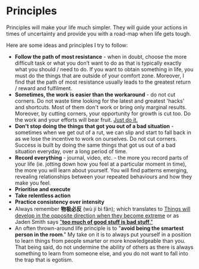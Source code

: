 # Principles

Principles will make your life much simpler. They will guide your actions in times of uncertainty and provide you with a road-map when life gets tough.

Here are some ideas and principles I try to follow:

- **Follow the path of most resistance** - when in doubt, choose the more difficult task or what you don’t want to do as that is typically exactly what you should / need to do. If you want to obtain something in life, you must do the things that are outside of your comfort zone. Moreover, I find that the path of most resistance usually leads to the greatest return / reward and fulfilment.
- **Sometimes, the work is easier than the workaround** - do not cut corners. Do not waste time looking for the latest and greatest 'hacks' and shortcuts. Most of them don't work or bring only marginal results. Moreover, by cutting corners, your opportunity for growth is cut too. Do the work and your efforts will bear fruit. [Just do it.](https://m.youtube.com/watch?v=ZXsQAXx_ao0)
- **Don't stop doing the things that got you out of a bad situation** - sometimes when we get out of a rut, we can slip and start to fall back in as we lose the incentive to work on ourselves. Do not cut corners. Success is built by doing the same things that got us out of a bad situation everyday, over a long period of time.
- **Record everything** - journal, video, etc. - the more you record parts of your life (ie. jotting down how you feel at a particular moment in time), the more you will learn about yourself. You will find patterns emerging, revealing relationships between your repeated behaviours and how they make you feel.
- **Prioritise and execute**
- **Take relentless action**
- **Practice consistency over intensity**
- Always remember **物极必反** (wù jí bì fǎn); which translates to [Things will develop in the opposite direction when they become extreme](https://baike.baidu.com/item/物极必反/5139) or as Jaden Smith says ["**too much of good stuff is bad stuff**."](https://youtu.be/n_H8UUxsuNA&start=7&end=24)
- An often thrown-around life principle is to "**avoid being the smartest person in the room**." My take on it is to always put yourself in a position to learn things from people smarter or more knowledgeable than you. That being said, do not undermine the ability of others as there is always something to learn from someone else, and you do not want to fall into the trap that is egotism.
